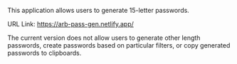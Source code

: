 This application allows users to generate 15-letter passwords.

URL Link: https://arb-pass-gen.netlify.app/  

The current version does not allow users to generate other length passwords, create passwords based on particular filters, or copy generated passwords to clipboards.
